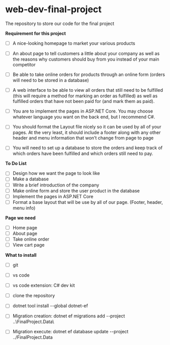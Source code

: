 # web-dev-final-project
The repository to store our code for the final project

**Requirement for this project**
- [ ] A nice-looking homepage to market your various products
- [ ] An about page to tell customers a little about your company as well as the reasons why customers should buy from you instead of your main competitor
- [ ] Be able to take online orders for products through an online form (orders will need to be stored in a database)
- [ ] A web interface to be able to view all orders that still need to be fulfilled (this will require a method for marking an order as fulfilled) as well as fulfilled orders that have not been paid for (and mark them as paid).

- [ ] You are to implement the pages in ASP.NET Core.  You may choose whatever language you want on the back end, but I recommend C#.
- [ ] You should format the Layout file nicely so it can be used by all of your pages.  At the very least, it should include a footer along with any other header and menu information that won’t change from page to page
- [ ] You will need to set up a database to store the orders and keep track of which orders have been fulfilled and which orders still need to pay.


**To Do List**
- [ ] Design how we want the page to look like
- [ ] Make a database
- [ ] Write a brief introduction of the company
- [ ] Make online form and store the user product in the database
- [ ] Implement the pages in ASP.NET Core
- [ ] Format a base layout that will be use by all of our page. (Footer, header, menu info)

**Page we need**
- [ ] Home page
- [ ] About page
- [ ] Take online order
- [ ] View cart page

**What to install**
- [ ] git
- [ ] vs code
- [ ] vs code extension: C# dev kit
- [ ] clone the repository
- [ ] dotnet tool install --global dotnet-ef
- [ ] Migration creation:  dotnet ef migrations add <Initial> --project ..\FinalProject.Data\
- [ ] Migration execute: dotnet ef database update --project ../FinalProject.Data
      
